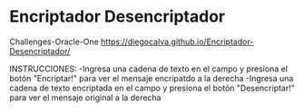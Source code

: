 # Encriptador Desencriptador
Challenges-Oracle-One
https://diegocalva.github.io/Encriptador-Desencriptador/

INSTRUCCIONES:
-Ingresa una cadena de texto en el campo y presiona el botón "Encriptar!" para ver el mensaje encripatdo a la derecha
-Ingresa una cadena de texto encriptada en el campo y presiona el botón "Desencriptar!" para ver el mensaje original a la derecha
